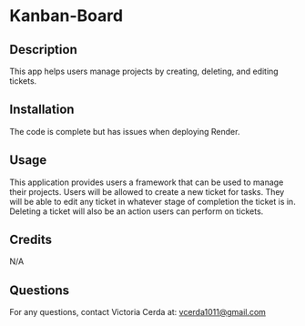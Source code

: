 # Kanban-Board

## Description

This app helps users manage projects by creating, deleting, and editing tickets.

## Installation

The code is complete but has issues when deploying Render.

## Usage

This application provides users a framework that can be used to manage their projects. Users will be allowed to create a new ticket for tasks. They will be able to edit any ticket in whatever stage of completion the ticket is in. Deleting a ticket will also be an action users can perform on tickets. 

## Credits

N/A

## Questions

For any questions, contact Victoria Cerda at:
vcerda1011@gmail.com
